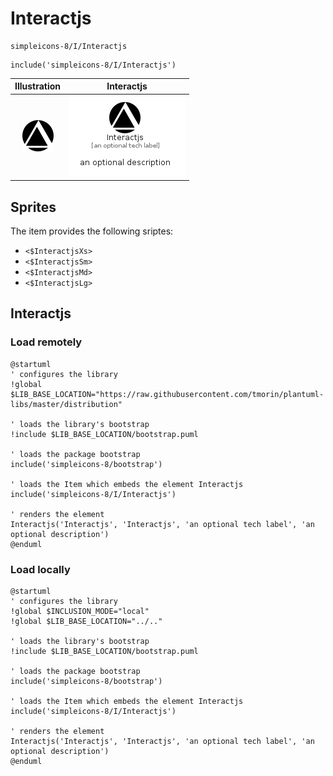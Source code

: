 # Interactjs


```text
simpleicons-8/I/Interactjs
```

```text
include('simpleicons-8/I/Interactjs')
```



| Illustration | Interactjs |
| :---: | :---: |
| ![illustration for Illustration](../../simpleicons-8/I/Interactjs.png) | ![illustration for Interactjs](../../simpleicons-8/I/Interactjs.Local.png) |



## Sprites
The item provides the following sriptes:

- `<$InteractjsXs>`
- `<$InteractjsSm>`
- `<$InteractjsMd>`
- `<$InteractjsLg>`





## Interactjs

### Load remotely
```plantuml
@startuml
' configures the library
!global $LIB_BASE_LOCATION="https://raw.githubusercontent.com/tmorin/plantuml-libs/master/distribution"

' loads the library's bootstrap
!include $LIB_BASE_LOCATION/bootstrap.puml

' loads the package bootstrap
include('simpleicons-8/bootstrap')

' loads the Item which embeds the element Interactjs
include('simpleicons-8/I/Interactjs')

' renders the element
Interactjs('Interactjs', 'Interactjs', 'an optional tech label', 'an optional description')
@enduml
```

### Load locally
```plantuml
@startuml
' configures the library
!global $INCLUSION_MODE="local"
!global $LIB_BASE_LOCATION="../.."

' loads the library's bootstrap
!include $LIB_BASE_LOCATION/bootstrap.puml

' loads the package bootstrap
include('simpleicons-8/bootstrap')

' loads the Item which embeds the element Interactjs
include('simpleicons-8/I/Interactjs')

' renders the element
Interactjs('Interactjs', 'Interactjs', 'an optional tech label', 'an optional description')
@enduml
```

